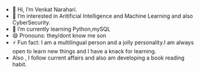 - 👋 Hi, I’m Venkat Narahari.
- 👀 I’m interested in Aritificial Intelligence and Machine Learning and also CyberSecurity.
- 🌱 I’m currently learning Python,mySQL
- 😄 Pronouns: they/dont know me son
- ⚡ Fun fact: I am a multilingual person and a jolly personality.I am always open to learn new things and I have a knack for learning.
- Also , I follow current affairs and also am developing a book reading habit.

<!---
gitter404/gitter404 is a ✨ special ✨ repository because its `README.md` (this file) appears on your GitHub profile.
You can click the Preview link to take a look at your changes.
--->
